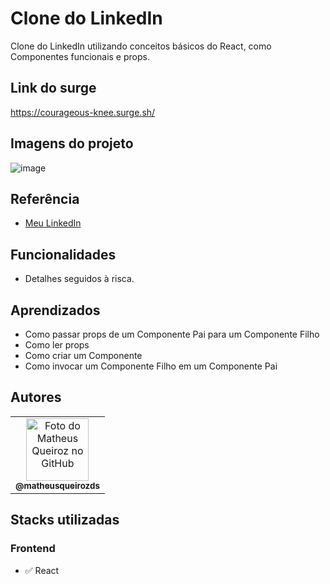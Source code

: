 # Clone do LinkedIn

Clone do LinkedIn utilizando conceitos básicos do React, como Componentes funcionais e props.

## Link do surge

https://courageous-knee.surge.sh/

## Imagens do projeto

![image](https://user-images.githubusercontent.com/70871620/179098904-9bda835b-a4a1-4543-9e52-751f3659fab7.png)

## Referência

-   [Meu LinkedIn](https://www.linkedin.com/in/matheusqueirozds/)

## Funcionalidades

-   Detalhes seguidos à risca.

## Aprendizados

-   Como passar props de um Componente Pai para um Componente Filho
-   Como ler props
-   Como criar um Componente
-   Como invocar um Componente Filho em um Componente Pai

## Autores

<table>
  <tr>
    <td align="center">
      <a href="https://github.com/matheusqueirozds">
        <img src="https://avatars.githubusercontent.com/u/70871620?v=4" width="100px;" alt="Foto do Matheus Queiroz no GitHub"/><br>
        <sub>
          <b>@matheusqueirozds</b>
        </sub>
      </a>
    </td>
  </tr>
</table>

## Stacks utilizadas

### Frontend

 <ul>
   <li>✅ React</li>
 </ul>
